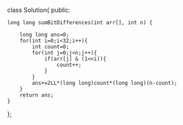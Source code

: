 class Solution{
public:
	
	long long sumBitDifferences(int arr[], int n) {
	    
	    long long ans=0;
	    for(int i=0;i<32;i++){
	        int count=0;
	        for(int j=0;j<n;j++){
	            if(arr[j] & (1<<i)){
	                count++;
	            }
	        }
	        ans+=2LL*(long long)count*(long long)(n-count);
	    }
	    return ans;
	}
};
